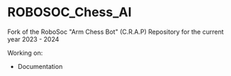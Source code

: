 # ROBOSOC_Chess_AI

Fork of the RoboSoc "Arm Chess Bot" (C.R.A.P) Repository for the current year 2023 - 2024

Working on:

* Documentation 